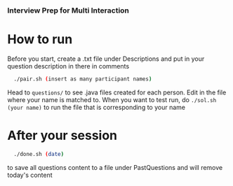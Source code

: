 ### Interview Prep for Multi Interaction

# How to run

Before you start, create a <your name>.txt file under Descriptions and put in your question description in there in comments

```bash
  ./pair.sh (insert as many participant names)
```
Head to `questions/` to see .java files created for each person. Edit in the file where your name is matched to. When you want to test run, do `./sol.sh (your name)` to run the file that is corresponding to your name

# After your session

```bash
  ./done.sh (date)
```
to save all questions content to a file under PastQuestions and will remove today's content